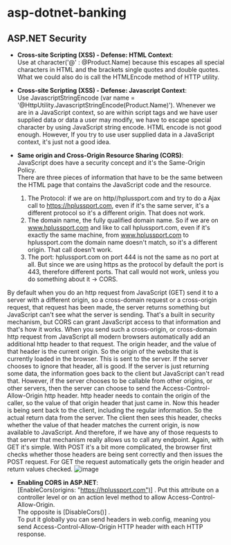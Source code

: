 # asp-dotnet-banking

## ASP.NET Security

- **Cross-site Scripting (XSS) - Defense: HTML Context**: <br>
Use at character('@' : @Product.Name) because this escapes all special characters in HTML and the brackets single quotes and double quotes. What we could also do is call the HTMLEncode method of HTTP utility.

- **Cross-site Scripting (XSS) - Defense: Javascript Context**: <br>
Use JavascriptStringEncode (var name = '@HttpUtility.JavascriptStringEncode(Product.Name)').
Whenever we are in a JavaScript context, so are within script tags and we have user supplied data or data a user may modify, we have to escape special character by using JavaScript string encode. HTML encode is not good enough.
However, If you try to use user supplied data in a JavaScript context, it's just not a good idea.

- **Same origin and Cross-Origin Resource Sharing (CORS)**: <br>
JavaScript does have a security concept and it's the Same-Origin Policy. <br>
There are three pieces of information that have to be the same between the HTML page that contains the JavaScript code and the resource. <br>
  1. The Protocol: if we are on http//hplussport.com and try to do a Ajax call to https://hplussport.com, even if it's the same server, it's a different protocol so it's a different origin. That does not work. <br>
  2. The domain name, the fully qualified domain name. So if we are on www.hplussport.com and like to call hplussport.com, even if it's exactly the same machine, from www.hplussport.com to hplussport.com the domain name doesn't match, so it's a different origin. That call doesn't work.
  3. The port: hplussport.com on port 444 is not the same as no port at all. But since we are using https as the protocol by default the port is 443, therefore different ports. That call would not work, unless you do something about it -> CORS. <br>

By default when you do an http request from JavaScript (GET) send it to a server with a different origin, so a cross-domain request or a cross-origin request, that request has been made, the server returns something but JavaScript can't see what the server is sending.
That's a built in security mechanism, but CORS can grant JavaScript access to that information and that's how it works. When you send such a cross-origin, or cross-domain http request from JavaScript all modern browsers automatically add an additional http header to that request.
The origin header, and the value of that header is the current origin. So the origin of the website that is currently loaded in the browser. This is sent to the server. If the server chooses to ignore that header, all is good. If the server is just returning some data, the information goes back to the client but JavaScript can't read that. However, if the server chooses to be callable from other origins, or other servers, then the server can choose to send the Access-Control-Allow-Origin http header. http header needs to contain the origin of the caller, so the value of that origin header that just came in. Now this header is being sent back to the client, including the regular information. So the actual return data from the server. The client then sees this header, checks whether the value of that header matches the current origin, is now available to JavaScript. And therefore, if we have any of those requests to that server that mechanism really allows us to call any endpoint. Again, with GET it's simple. With POST it's a bit more complicated, the browser first checks whether those headers are being sent correctly and then issues the POST request. For GET the request automatically gets the origin header and return values checked.
![image](https://github.com/Giopet/asp-dotnet-banking/assets/53083156/93770a7c-083c-4f3e-98d2-bdb5613f36ae) <br>

- **Enabling CORS in ASP.NET**: <br>
[EnableCors(origins: "https://hplussport.com")] . Put this attribute on a controller level or on an action level method to allow Access-Control-Allow-Origin. <br>
The opposite is [DisableCors()] . <br>
To put it globally you can send headers in web.config, meaning you send Access-Control-Allow-Origin HTTP header with each HTTP response.

